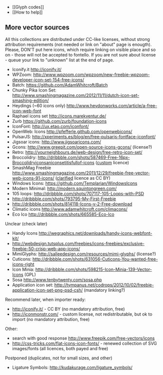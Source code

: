 * [[Glyph codes]]
* [[How to help]]

More vector sources
-------------------

All this collections are distributed under CC-like licenses, without strong attribution requirements (not needed or link on "about" page is enougth). Please, DON'T put here icons, which require linking on visible place and so on - those will not be accepted to fontello. If you are not sure about license - queue your link to "unknown" list at the end of page.

* Iconify.it http://iconify.it/
* WPZoom: http://www.wpzoom.com/wpzoom/new-freebie-wpzoom-developer-icon-set-154-free-icons/
* Batch: https://github.com/AdamWhitcroft/Batch
* Chunky Pika Icon Set: http://www.smashingmagazine.com/2012/11/11/dutch-icon-set-smashing-edition/
* Heydings (~60 icons only) http://www.heydonworks.com/article/a-free-icon-web-font
* Raphael icons set http://icons.marekventur.de/
* Zurb https://github.com/zurb/foundation-icons
* IconFont: http://ux.etao.com/iconfont/
* OpenWeb: Icons http://pfefferle.github.com/openwebicons/
* PulsarJS: http://xperiments.es/blog/en/free-pulsarjs-fontface-iconfont/
* Jigsoar icons: http://www.jigsoaricons.com/
* Gcons: http://www.greepit.com/open-source-icons-gcons/ (license?)
* Retro: http://yourneighbours.de/web-design/free-retro-icon-set/
* Broccolidry: http://dribbble.com/shots/587469-Free-16px-Broccolidryiconsaniconsetitisfullof-icons ([custom](http://licence.visualidiot.com/) licence)
* SmashMag Freebie http://www.smashingmagazine.com/2011/12/29/freebie-free-vector-web-icons-91-icons/ ([clarified](http://www.smashingmagazine.com/2012/06/18/freebie-academic-icon-set-10-png-psd-icons/#more-130442) licence as CC BY)
* Windows Icons: https://github.com/Templarian/WindowsIcons
* Modern Minimal: http://modern.squintongreen.com/
* 105 loops: http://dribbble.com/shots/707117-105-Loops-with-PSD
* http://dribbble.com/shots/793795-My-First-Freebie
* http://dribbble.com/shots/814118-Icons-v-2-Free-download
* Climatic icons http://www.adamwhitcroft.com/climacons/
* Eco Ico http://dribbble.com/shots/665585-Eco-Ico


Unclear (check later)

* Handy Icons http://wegraphics.net/downloads/handy-icons-webfont-kit/
* http://webdesign.tutsplus.com/freebies/icons-freebies/exclusive-freebie-50-crisp-web-app-icons/
* MimiGlyphs: http://salleedesign.com/resources/mimi-glyphs/ (license?)
* Cuticons: http://dribbble.com/shots/631056-Cuticons-You-wanted-free-icons-right
* Icon Minia: http://dribbble.com/shots/598215-Icon-Minia-139-Vector-Icons (GPL)
* Sosa http://www.tenbytwenty.com/sosa.php
* Application icon set: http://tympanus.net/codrops/2012/10/02/freebie-application-icon-set-png-psd-csh/ (mandatory linking?)


Recommend later, when importer ready:

* http://iconify.it/ - CC BY (no mandatory attribution, free)
* http://iconmonstr.com/ - custom license, not redistributable, but ok to import (no mandatory attribution, free)


Other:

* search with good response http://www.freepik.com/free-vectors/icons
* http://css-tricks.com/flat-icons-icon-fonts/ - renewed collection of SVG images/fonts (all licences, both payed and free)


Postponed (duplicates, not for small sizes, and other)

* Ligature Symbols: http://kudakurage.com/ligature_symbols/
